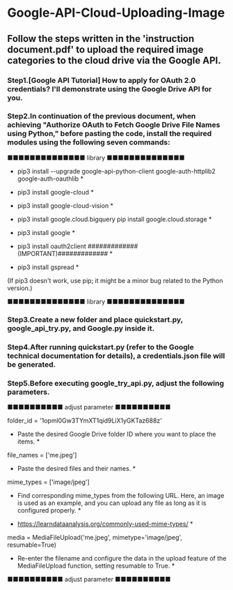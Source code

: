 # Google-API-Cloud-Uploading-Image
## Follow the steps written in the 'instruction document.pdf' to upload the required image categories to the cloud drive via the Google API.

### Step1.[Google API Tutorial] How to apply for OAuth 2.0 credentials? I'll demonstrate using the Google Drive API for you.

### Step2.In continuation of the previous document, when achieving "Authorize OAuth to Fetch Google Drive File Names using Python," before pasting the code, install the required modules using the following seven commands:

■■■■■■■■■■■■■■  library  ■■■■■■■■■■■■■■

* pip3 install --upgrade google-api-python-client google-auth-httplib2 google-auth-oauthlib *

* pip3 install google-cloud *

* pip3 install google-cloud-vision *

* pip3 install google.cloud.bigquery pip install google.cloud.storage *

* pip3 install google *

* pip3 install oauth2client     #############(IMPORTANT)############# *

* pip3 install gspread *


(If pip3 doesn't work, use pip; it might be a minor bug related to the Python version.)

■■■■■■■■■■■■■■  library  ■■■■■■■■■■■■■■



### Step3.Create a new folder and place quickstart.py, google_api_try.py, and Google.py inside it.

### Step4.After running quickstart.py (refer to the Google technical documentation for details), a credentials.json file will be generated.

### Step5.Before executing google_try_api.py, adjust the following parameters.


■■■■■■■■■■  adjust parameter  ■■■■■■■■■■

folder_id = '1opml0Gw3TYmXT1qid9LiX1yGKTaz688z'

* Paste the desired Google Drive folder ID where you want to place the items. *


file_names = ['me.jpeg']

* Paste the desired files and their names. *


mime_types = ['image/jpeg']

* Find corresponding mime_types from the following URL. Here, an image is used as an example, and you can upload any file as long as it is configured properly. *

* https://learndataanalysis.org/commonly-used-mime-types/ *


media = MediaFileUpload('me.jpeg', mimetype='image/jpeg', resumable=True)

* Re-enter the filename and configure the data in the upload feature of the MediaFileUpload function, setting resumable to True. *

■■■■■■■■■■  adjust parameter  ■■■■■■■■■■

